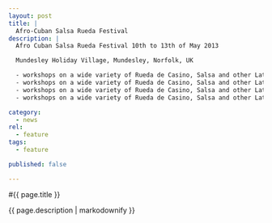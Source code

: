 ```yaml
---
layout: post
title: |
  Afro-Cuban Salsa Rueda Festival
description: |
  Afro Cuban Salsa Rueda Festival 10th to 13th of May 2013

  Mundesley Holiday Village, Mundesley, Norfolk, UK

  - workshops on a wide variety of Rueda de Casino, Salsa and other Latin and African dance
  - workshops on a wide variety of Rueda de Casino, Salsa and other Latin and African dance
  - workshops on a wide variety of Rueda de Casino, Salsa and other Latin and African dance
  - workshops on a wide variety of Rueda de Casino, Salsa and other Latin and African dance

category: 
  - news
rel: 
  - feature
tags:
  - feature

published: false

---
```


#{{ page.title }}

{{ page.description | markodownify }}
